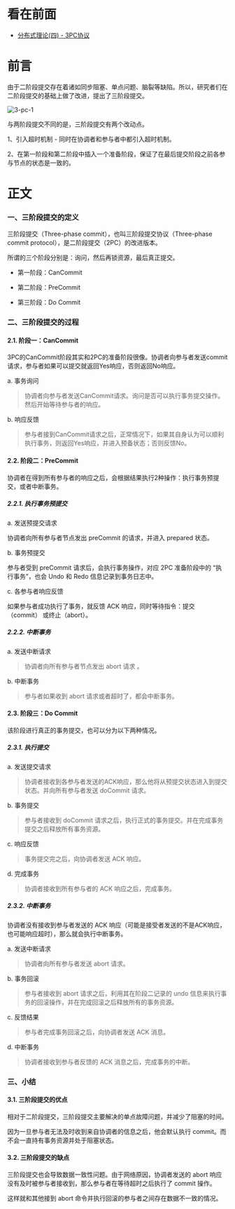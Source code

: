 
看在前面
====

* <a href="https://juejin.im/post/6844903621495111688">分布式理论(四) - 3PC协议</a>

前言
====

由于二阶段提交存在着诸如同步阻塞、单点问题、脑裂等缺陷。所以，研究者们在二阶段提交的基础上做了改进，提出了三阶段提交。

![3-pc-1]()

与两阶段提交不同的是，三阶段提交有两个改动点。

1、引入超时机制 - 同时在协调者和参与者中都引入超时机制。

2、在第一阶段和第二阶段中插入一个准备阶段，保证了在最后提交阶段之前各参与节点的状态是一致的。

正文
====

<h3>一、三阶段提交的定义</h3>


三阶段提交（Three-phase commit），也叫三阶段提交协议（Three-phase commit protocol），是二阶段提交（2PC）的改进版本。

所谓的三个阶段分别是：询问，然后再锁资源，最后真正提交。

* 第一阶段：CanCommit

* 第二阶段：PreCommit

* 第三阶段：Do Commit

<h3>二、三阶段提交的过程</h3>

<h4>2.1. 阶段一：CanCommit</h4>

3PC的CanCommit阶段其实和2PC的准备阶段很像。协调者向参与者发送commit请求，参与者如果可以提交就返回Yes响应，否则返回No响应。

a. 事务询问

> 协调者向参与者发送CanCommit请求。询问是否可以执行事务提交操作。然后开始等待参与者的响应。

b. 响应反馈

> 参与者接到CanCommit请求之后，正常情况下，如果其自身认为可以顺利执行事务，则返回Yes响应，并进入预备状态；否则反馈No。

<h4>2.2. 阶段二：PreCommit</h4>

协调者在得到所有参与者的响应之后，会根据结果执行2种操作：执行事务预提交，或者中断事务。

<h5>2.2.1. 执行事务预提交</h5>

a. 发送预提交请求

协调者向所有参与者节点发出 preCommit 的请求，并进入 prepared 状态。

b. 事务预提交

参与者受到 preCommit 请求后，会执行事务操作，对应 2PC 准备阶段中的 “执行事务”，也会 Undo 和 Redo 信息记录到事务日志中。

c. 各参与者响应反馈

如果参与者成功执行了事务，就反馈 ACK 响应，同时等待指令：提交（commit） 或终止（abort）。

<h5>2.2.2. 中断事务</h5>

a. 发送中断请求

> 协调者向所有参与者节点发出 abort 请求 。

b. 中断事务

> 参与者如果收到 abort 请求或者超时了，都会中断事务。

<h4>2.3. 阶段三：Do Commit</h4>

该阶段进行真正的事务提交，也可以分为以下两种情况。

<h5>2.3.1. 执行提交</h5>

a. 发送提交请求

> 协调者接收到各参与者发送的ACK响应，那么他将从预提交状态进入到提交状态。并向所有参与者发送 doCommit 请求。

b. 事务提交

> 参与者接收到 doCommit 请求之后，执行正式的事务提交。并在完成事务提交之后释放所有事务资源。

c. 响应反馈

> 事务提交完之后，向协调者发送 ACK 响应。

d. 完成事务

> 协调者接收到所有参与者的 ACK 响应之后，完成事务。

<h5>2.3.2. 中断事务</h5>

协调者没有接收到参与者发送的 ACK 响应（可能是接受者发送的不是ACK响应，也可能响应超时），那么就会执行中断事务。

a. 发送中断请求

> 协调者向所有参与者发送 abort 请求。

b. 事务回滚

> 参与者接收到 abort 请求之后，利用其在阶段二记录的 undo 信息来执行事务的回滚操作，并在完成回滚之后释放所有的事务资源。

c. 反馈结果

> 参与者完成事务回滚之后，向协调者发送 ACK 消息。

d. 中断事务

> 协调者接收到参与者反馈的 ACK 消息之后，完成事务的中断。

<h3>三、小结</h3>

<h4>3.1. 三阶段提交的优点</h4>

相对于二阶段提交，三阶段提交主要解决的单点故障问题，并减少了阻塞的时间。

因为一旦参与者无法及时收到来自协调者的信息之后，他会默认执行 commit。而不会一直持有事务资源并处于阻塞状态。

<h4>3.2. 三阶段提交的缺点</h4>

三阶段提交也会导致数据一致性问题。由于网络原因，协调者发送的 abort 响应没有及时被参与者接收到，那么参与者在等待超时之后执行了 commit 操作。

这样就和其他接到 abort 命令并执行回滚的参与者之间存在数据不一致的情况。
